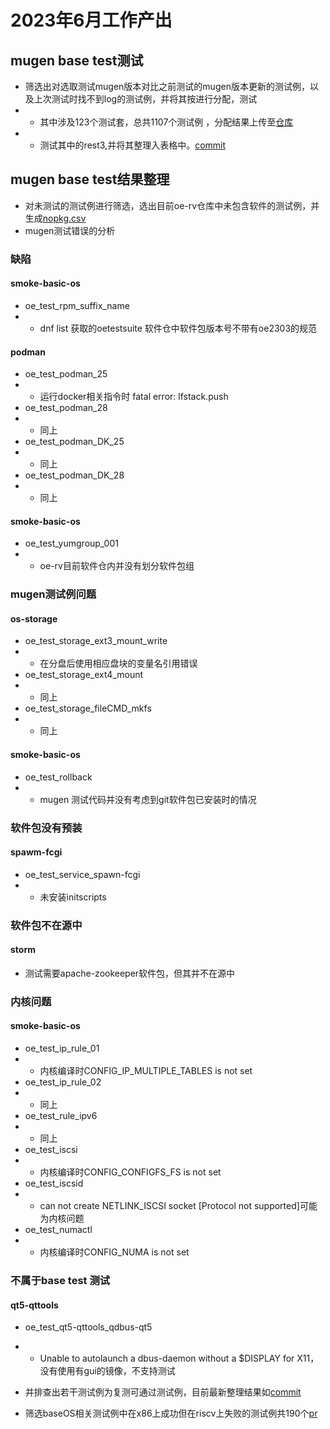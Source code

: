 # 2023年6月工作产出
## mugen base test测试
- 筛选出对选取测试mugen版本对比之前测试的mugen版本更新的测试例，以及上次测试时找不到log的测试例，并将其按进行分配，测试
- - 其中涉及123个测试套，总共1107个测试例 ，分配结果上传至[仓库](https://github.com/KotorinMinami/res_list/tree/master/NeedTest)
- - 测试其中的rest3,并将其整理入表格中。[commit](https://github.com/KotorinMinami/res_list/commit/08a2e42303a151e309bbc86659138267eedad3f8)
## mugen base test结果整理
- 对未测试的测试例进行筛选，选出目前oe-rv仓库中未包含软件的测试例，并生成[nopkg.csv](https://github.com/KotorinMinami/res_list/blob/master/NeedTest/nopkg.csv)
- mugen测试错误的分析
### 缺陷
#### smoke-basic-os
- oe_test_rpm_suffix_name
- - dnf list 获取的oetestsuite 软件仓中软件包版本号不带有oe2303的规范
#### podman
- oe_test_podman_25
- - 运行docker相关指令时 fatal error: lfstack.push
- oe_test_podman_28
- - 同上
- oe_test_podman_DK_25
- - 同上
- oe_test_podman_DK_28
- - 同上
#### smoke-basic-os
- oe_test_yumgroup_001
- - oe-rv目前软件仓内并没有划分软件包组
### mugen测试例问题
#### os-storage
- oe_test_storage_ext3_mount_write
- - 在分盘后使用相应盘块的变量名引用错误
- oe_test_storage_ext4_mount
- - 同上
- oe_test_storage_fileCMD_mkfs
- - 同上
#### smoke-basic-os
- oe_test_rollback
- - mugen 测试代码并没有考虑到git软件包已安装时的情况
### 软件包没有预装
#### spawm-fcgi
- oe_test_service_spawn-fcgi
- - 未安装initscripts
### 软件包不在源中
#### storm
- 测试需要apache-zookeeper软件包，但其并不在源中
### 内核问题
#### smoke-basic-os
- oe_test_ip_rule_01
- - 内核编译时CONFIG_IP_MULTIPLE_TABLES is not set
- oe_test_ip_rule_02
- - 同上
- oe_test_rule_ipv6
- - 同上
- oe_test_iscsi
- - 内核编译时CONFIG_CONFIGFS_FS is not set
- oe_test_iscsid
- - can not create NETLINK_ISCSI socket [Protocol not supported]可能为内核问题
- oe_test_numactl
- - 内核编译时CONFIG_NUMA is not set
### 不属于base test 测试
#### qt5-qttools
- oe_test_qt5-qttools_qdbus-qt5
- - Unable to autolaunch a dbus-daemon without a $DISPLAY for X11，没有使用有gui的镜像，不支持测试

- 并排查出若干测试例为复测可通过测试例，目前最新整理结果如[commit](https://github.com/KotorinMinami/res_list/commit/12f7c455eada14b1be5d4e578dad2f1c790e57bd)
- 筛选baseOS相关测试例中在x86上成功但在riscv上失败的测试例共190个[pr](https://gitee.com/yunxiangluo/openeuler-riscv-2303-test/pulls/82/files)
